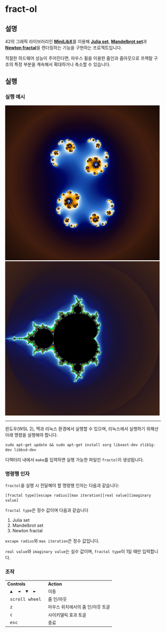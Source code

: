 # fract-ol

## 설명

42의 그래픽 라이브러리인 [**MiniLibX**](https://harm-smits.github.io/42docs/libs/minilibx)를 이용해 [**Julia set**](https://en.wikipedia.org/wiki/Julia_set), [**Mandelbrot set**](https://en.wikipedia.org/wiki/Mandelbrot_set)과 [**Newton fractal**](https://en.wikipedia.org/wiki/Newton_fractal)을 렌더링하는 기능을 구현하는 프로젝트입니다.

적절한 하드웨어 성능이 주어진다면, 마우스 휠을 이용한 줌인과 줌아웃으로 프랙탈 구조의 특정 부분을 계속해서 확대하거나 축소할 수 있습니다.

## 실행

### 실행 예시

<p float="left">
  <img src="./assets/julia.png" width="500" />
  <img src="./assets/mandelbrot.png" width="500" /> 
</p>

---

윈도우(WSL 2), 맥과 리눅스 환경에서 실행할 수 있으며, 리눅스에서 실행하기 위해선 아래 명령을 실행해야 합니다.

```shell
sudo apt-get update && sudo apt-get install xorg libxext-dev zlib1g-dev libbsd-dev
```

디렉터리 내에서 `make`를 입력하면 실행 가능한 파일인 `fractol`이 생성됩니다.

### 명령행 인자

`fractol`을 실행 시 전달해야 할 명령행 인자는 다음과 같습니다:

```shell
[fractal type][escape radius][max iteration][real value][imaginary value]
```

`fractal type`은 정수 값이며 다음과 같습니다

1. Julia set
2. Mandelbrot set
3. Newton fractal

`excape radius`와 `max iteration`은 정수 값입니다.

`real value`와 `imaginary value`는 실수 값이며, `fractal type`이 1일 때만 입력합니다.

### 조작

<table>
  <tr><td><strong>Controls</strong></td><td><strong>Action</strong></td></tr>
  <tr><td><kbd>&nbsp;▲&nbsp;</kbd><kbd>&nbsp;◄&nbsp;</kbd><kbd>&nbsp;▼&nbsp;</kbd><kbd>&nbsp;►&nbsp;</kbd></td><td>이동</td></tr>
  <tr><td><kbd>&nbsp;scroll wheel&nbsp;</kbd></td><td>줌 인/아웃</td></tr>
  <tr><td><kbd>&nbsp;z&nbsp;</kbd></td><td>마우스 위치에서의 줌 인/아웃 토글</td></tr>
  <tr><td><kbd>&nbsp;c&nbsp;</kbd></td><td>사이키델릭 효과 토글</td></tr>
  <tr><td><kbd>&nbsp;esc&nbsp;</kbd></td><td>종료</td></tr>
</table>
